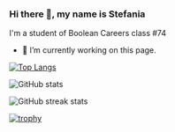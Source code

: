### Hi there 👋, my name is Stefania
I'm a student of Boolean Careers class #74 

- 🔭 I’m currently working on this page.  

[![Top Langs](https://github-readme-stats.vercel.app/api/top-langs/?username=StefaniaSperani)](https://github.com/anuraghazra/github-readme-stats)

![GitHub stats](https://github-readme-stats.vercel.app/api?username=StefaniaSperani&show_icons=true)  

![GitHub streak stats](https://streak-stats.demolab.com/?user=StefaniaSperani&theme=dark&background=000000)

[![trophy](https://github-profile-trophy.vercel.app/?username=StefaniaSperani&theme=dark&background=000000)](https://github.com/ryo-ma/github-profile-trophy)


